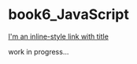 # book6_JavaScript

[I'm an inline-style link with title](https://rplano.github.io/book6_JavaScript/ "Examples Homepage")

work in progress...
